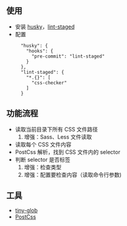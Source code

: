 ## 使用
* 安装 [husky](https://www.npmjs.com/package/husky)，[lint-staged](https://www.npmjs.com/package/lint-staged)
* 配置
  ```
    "husky": {
      "hooks": {
        "pre-commit": "lint-staged"
      }
    },
    "lint-staged": {
      "*.{}": [
        "css-checker"
      ]
    }
  ```

## 功能流程
* 读取当前目录下所有 CSS 文件路径
    1. 增强：Sass、Less 文件读取
* 读取每个 CSS 文件内容
* PostCss 解析，找到 CSS 文件内的 selector
* 判断 selector 是否标签
    1. 增强：检查类型
    2. 增强：配置要检查内容（读取命令行参数)

## 工具
* [tiny-glob](https://github.com/terkelg/tiny-glob)
* [PostCss](https://postcss.org/)



